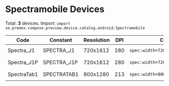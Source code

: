 # Spectramobile Devices

Total: **3** devices. Import: `import se.premex.compose.preview.device.catalog.android.Spectramobile`

| Code | Constant | Resolution | DPI | Compose Spec | Preview Usage |
|------|----------|------------|-----|-------------|---------------|
| Spectra_J1 | SPECTRA_J1 | 720x1612 | 280 | `spec:width=720px,height=1612px,dpi=280` | `@Preview(device = Spectramobile.SPECTRA_J1)` |
| Spectra_J1P | SPECTRA_J1P | 720x1612 | 280 | `spec:width=720px,height=1612px,dpi=280` | `@Preview(device = Spectramobile.SPECTRA_J1P)` |
| SpectraTab1 | SPECTRATAB1 | 800x1280 | 213 | `spec:width=800px,height=1280px,dpi=213` | `@Preview(device = Spectramobile.SPECTRATAB1)` |

<!-- Generated automatically. Do not edit manually. -->
